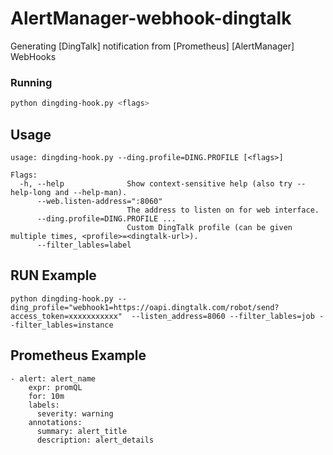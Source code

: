 # AlertManager-webhook-dingtalk
Generating [DingTalk] notification from [Prometheus] [AlertManager] WebHooks

### Running

```bash
python dingding-hook.py <flags>
```

## Usage

```
usage: dingding-hook.py --ding.profile=DING.PROFILE [<flags>]

Flags:
  -h, --help              Show context-sensitive help (also try --help-long and --help-man).
      --web.listen-address=":8060"
                          The address to listen on for web interface.
      --ding.profile=DING.PROFILE ...
                          Custom DingTalk profile (can be given multiple times, <profile>=<dingtalk-url>).
      --filter_lables=label
```

## RUN Example


```
python dingding-hook.py --ding_profile="webhook1=https://oapi.dingtalk.com/robot/send?access_token=xxxxxxxxxxx"  --listen_address=8060 --filter_lables=job --filter_lables=instance
```

## Prometheus Example

```
- alert: alert_name
    expr: promQL
    for: 10m
    labels:
      severity: warning
    annotations:
      summary: alert_title
      description: alert_details
```
